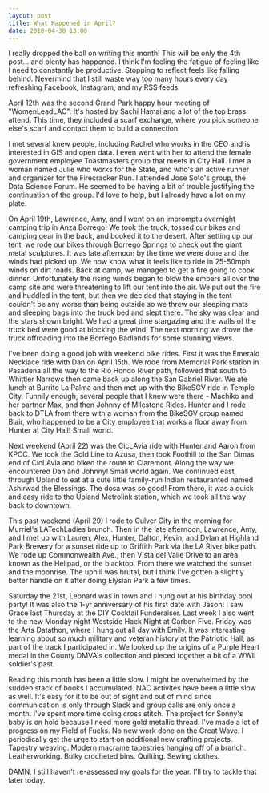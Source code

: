 ```yaml
---
layout: post
title: What Happened in April?
date: 2018-04-30 13:00
---
```


I really dropped the ball on writing this month!  This will be only the 4th post... and plenty has happened.  I think I'm feeling the fatigue of feeling like I need to constantly be productive.  Stopping to reflect feels like falling behind.  Nevermind that I still waste way too many hours every day refreshing Facebook, Instagram, and my RSS feeds.  

April 12th was the second Grand Park happy hour meeting of "WomenLeadLAC".  It's hosted by Sachi Hamai and a lot of the top brass attend.  This time, they included a scarf exchange, where you pick someone else's scarf and contact them to build a connection.

I met several knew people, including Rachel who works in the CEO and is interested in GIS and open data.  I even went with her to attend the female government employee Toastmasters group that meets in City Hall.  I met a woman named Julie who works for the State, and who's an active runner and organizer for the Firecracker Run.  I attended Jose Soto's group, the Data Science Forum.  He seemed to be having a bit of trouble justifying the continuation of the group.  I'd love to help, but I already have a lot on my plate.

On April 19th, Lawrence, Amy, and I went on an impromptu overnight camping trip in Anza Borrego!  We took the truck, tossed our bikes and camping gear in the back, and booked it to the desert.  After setting up our tent, we rode our bikes through Borrego Springs to check out the giant metal sculptures.  It was late afternoon by the time we were done and the winds had picked up.  We now know what it feels like to ride in 25-50mph winds on dirt roads.  Back at camp, we managed to get a fire going to cook dinner.  Unfortunately the rising winds began to blow the embers all over the camp site and were threatening to lift our tent into the air.  We put out the fire and huddled in the tent, but then we decided that staying in the tent couldn't be any worse than being outside so we threw our sleeping mats and sleeping bags into the truck bed and slept there.  The sky was clear and the stars shown bright.  We had a great time stargazing and the walls of the truck bed were good at blocking the wind.  The next morning we drove the truck offroading into the Borrego Badlands for some stunning views. 

I've been doing a good job with weekend bike rides.  First it was the Emerald Necklace ride with Dan on April 15th.  We rode from Memorial Park station in Pasadena all the way to the Rio Hondo River path, followed that south to Whittier Narrows then came back up along the San Gabriel River.  We ate lunch at Burrito La Palma and then met up with the BikeSGV ride in Temple City.  Funnily enough, several people that I knew were there - Machiko and her partner Max, and then Johnny of Milestone Rides.  Hunter and I rode back to DTLA from there with a woman from the BikeSGV group named Blair, who happened to be a City employee that works a floor away from Hunter at City Hall!  Small world.

Next weekend (April 22) was the CicLAvia ride with Hunter and Aaron from KPCC.  We took the Gold Line to Azusa, then took Foothill to the San Dimas end of CicLAvia and biked the route to Claremont.  Along the way we encountered Dan and Johnny!  Small world again.  We continued east through Upland to eat at a cute little family-run Indian restauranted named Ashirwad the Blessings.  The dosa was so good!  From there, it was a quick and easy ride to the Upland Metrolink station, which we took all the way back to downtown.

This past weekend (April 29) I rode to Culver City in the morning for Murriel's LATechLadies brunch.  Then in the late afternoon, Lawrence, Amy, and I met up with Lauren, Alex, Hunter, Dalton, Kevin, and Dylan at Highland Park Brewery for a sunset ride up to Griffith Park via the LA River bike path.  We rode up Commonwealth Ave., then Vista del Valle Drive to an area known as the Helipad, or the blacktop.  From there we watched the sunset and the moonrise.  The uphill was brutal, but I think I've gotten a slightly better handle on it after doing Elysian Park a few times.

Saturday the 21st, Leonard was in town and I hung out at his birthday pool party!  It was also the 1-yr anniversary of his first date with Jason!  I saw Grace last Thursday at the DIY Cocktail Funderaiser.  Last week I also went to the new Monday night Westside Hack Night at Carbon Five.  Friday was the Arts Datathon, where I hung out all day with Emily.  It was interesting learning about so much military and veteran history at the Patriotic Hall, as part of the track I participated in.  We looked up the origins of a Purple Heart medal in the County DMVA's collection and pieced together a bit of a WWII soldier's past.

Reading this month has been a little slow.  I might be overwhelmed by the sudden stack of books I accumulated.  NAC activites have been a little slow as well.  It's easy for it to be out of sight and out of mind since communication is only through Slack and group calls are only once a month.  I've spent more time doing cross stitch.  The project for Sonny's baby is on hold because I need more gold metallic thread.  I've made a lot of progress on my Field of Fucks.  No new work done on the Great Wave.  I periodically get the urge to start on additional new crafting projects.  Tapestry weaving.  Modern macrame tapestries hanging off of a branch.  Leatherworking.  Bulky crocheted bins.  Quilting.  Sewing clothes.

DAMN, I still haven't re-assessed my goals for the year.  I'll try to tackle that later today.

